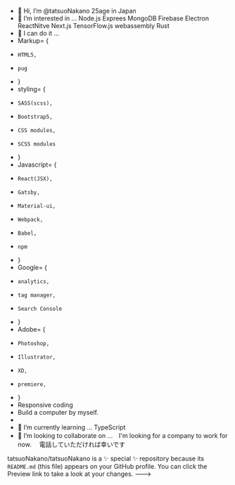 - 👋 Hi, I’m @tatsuoNakano 25age in Japan
- 👀 I’m interested in ... Node.js Exprees MongoDB Firebase Electron ReactNitve Next.js TensorFlow.js webassembly Rust
- 👋 I can do it ... 
-   Markup= {
-     HTML5,
-     pug
-   }
-   styling= {
-     SASS(scss),
-     Bootstrap5,
-     CSS modules,
-     SCSS modules
-   } 
-   Javascript= {
-     React(JSX),
-     Gatsby,
-     Material-ui,
-     Webpack,
-     Babel,
-     npm
-   }
-   Google= {
-     analytics,
-     tag manager,
-     Search Console   
-   }
-   Adobe= {
-     Photoshop,
-     Illustrator,
-     XD,
-     premiere,
- }
-   Responsive coding 
-   Build a computer by myself.
-  
- 🌱 I’m currently learning ...  TypeScript
- 💞️ I’m looking to collaborate on ...　I'm looking for a company to work for now.　
電話していただければ幸いです

tatsuoNakano/tatsuoNakano is a ✨ special ✨ repository because its `README.md` (this file) appears on your GitHub profile.
You can click the Preview link to take a look at your changes.
--->
